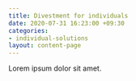```yaml
---
title: Divestment for individuals
date: 2020-07-31 16:23:00 +09:30
categories:
- individual-solutions
layout: content-page
---
```


Lorem ipsum dolor sit amet.